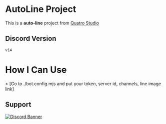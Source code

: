 # AutoLine Project

This is a **auto-line** project from [Quatro Studio](https://discord.gg/qs1)

## Discord Version
`v14`

<h1>How I Can Use</h1>
> [Go to ./bot.config.mjs and put your token, server id, channels, line image link]

## Support
[![Discord Banner](https://api.weblutions.com/discord/invite/qs1/)](https://discord.gg/qs1)
